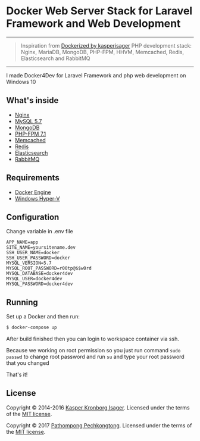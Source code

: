 # Docker Web Server Stack for Laravel Framework and Web Development

---

> Inspiration from [Dockerized by kasperisager](https://github.com/kasperisager/php-dockerized) PHP development stack: Nginx, MariaDB, MongoDB, PHP-FPM, HHVM, Memcached, Redis, Elasticsearch and RabbitMQ

---

I made Docker4Dev for Laravel Framework and php web development on Windows 10

## What's inside

* [Nginx](http://nginx.org/)
* [MySQL 5.7](http://www.mysql.org/)
* [MongoDB](http://www.mongodb.org/)
* [PHP-FPM 7.1](http://php-fpm.org/)
* [Memcached](http://memcached.org/)
* [Redis](http://redis.io/)
* [Elasticsearch](http://www.elasticsearch.org/)
* [RabbitMQ](https://www.rabbitmq.com/)

## Requirements

* [Docker Engine](https://docs.docker.com/docker-for-windows/install/)
* [Windows Hyper-V](https://docs.microsoft.com/en-us/virtualization/hyper-v-on-windows/quick-start/enable-hyper-v)

## Configuration

Change variable in .env file
```
APP_NAME=app
SITE_NAME=yoursitename.dev
SSH_USER_NAME=docker
SSH_USER_PASSWORD=docker
MYSQL_VERSION=5.7
MYSQL_ROOT_PASSWORD=r00tp@$$w0rd
MYSQL_DATABASE=docker4dev
MYSQL_USER=docker4dev
MYSQL_PASSWORD=docker4dev
```

## Running

Set up a Docker and then run:

```sh
$ docker-compose up
```

After build finished then you can login to workspace container via ssh.

Because we working on root permission so you just run command ```sudo passwd``` to change root password and run ```su``` and type your root password that you changed

That's it!

## License

Copyright &copy; 2014-2016 [Kasper Kronborg Isager](http://github.com/kasperisager). Licensed under the terms of the [MIT license](LICENSE.md).

Copyright &copy; 2017 [Pathompong Pechkongtong](https://github.com/boynoiz). Licensed under the terms of the [MIT license](LICENSE.md).
